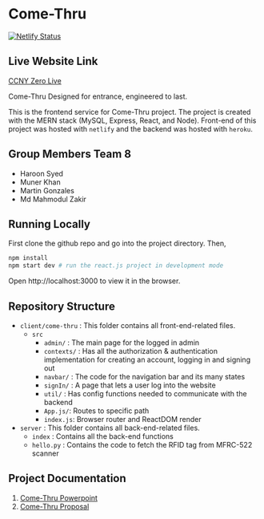 # Come-Thru
[![Netlify Status](https://api.netlify.com/api/v1/badges/77b3afd5-b2ef-4d5a-8ba3-a2e52fa2a111/deploy-status)](https://app.netlify.com/sites/come-thru/deploys)

## Live Website Link
[CCNY Zero Live](https://come-thru.netlify.app/)

Come-Thru Designed for entrance, engineered to last.

This is the frontend service for Come-Thru project. The project is created with the MERN stack (MySQL, Express, React, and Node). Front-end of this project was hosted with `netlify` and the backend was hosted with `heroku`. 

## Group Members Team 8
- Haroon Syed
- Muner Khan 
- Martin Gonzales
- Md Mahmodul Zakir

## Running Locally
First clone the github repo and go into the project directory. Then,
```bash
npm install
npm start dev # run the react.js project in development mode
```
Open http://localhost:3000 to view it in the browser.

## Repository Structure
- `client/come-thru` : This folder contains all front-end-related files. 
  - `src`   
    - `admin/` : The main page for the logged in admin
    - `contexts/` : Has all the authorization & authentication implementation for creating an account, logging in and signing out
    - `navbar/` : The code for the navigation bar and its many states
    - `signIn/` : A page that lets a user log into the website
    - `util/` : Has config functions needed to communicate with the backend
    - `App.js/`: Routes to specific path
    - `index.js`: Browser router and ReactDOM render
- `server` : This folder contains all back-end-related files. 
  - `index` : Contains all the back-end functions
  - `hello.py` : Contains the code to fetch the RFID tag from MFRC-522 scanner
   
## Project Documentation
1. [Come-Thru Powerpoint](https://drive.google.com/file/d/11BTRRMZfQFwb-vi__FjNdz-cUS9OFXV8/view?usp=sharing)
2. [Come-Thru Proposal](https://drive.google.com/file/d/11BTRRMZfQFwb-vi__FjNdz-cUS9OFXV8/view?usp=sharing)  

